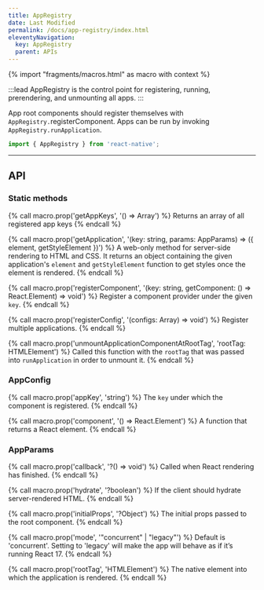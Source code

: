 ```yaml
---
title: AppRegistry
date: Last Modified
permalink: /docs/app-registry/index.html
eleventyNavigation:
  key: AppRegistry
  parent: APIs
---
```


{% import "fragments/macros.html" as macro with context %}

:::lead
AppRegistry is the control point for registering, running, prerendering, and unmounting all apps.
:::

App root components should register themselves with `AppRegistry.`registerComponent. Apps can be run by invoking `AppRegistry.runApplication`.

```js
import { AppRegistry } from 'react-native';
```

---

## API

### Static methods

{% call macro.prop('getAppKeys', '() => Array<string>') %}
Returns an array of all registered app keys
{% endcall %}

{% call macro.prop('getApplication', '(key: string, params: AppParams) => ({ element, getStyleElement })') %}
A web-only method for server-side rendering to HTML and CSS. It returns an object containing the given application's `element` and `getStyleElement` function to get styles once the element is rendered.
{% endcall %}

{% call macro.prop('registerComponent', '(key: string, getComponent: () => React.Element) => void') %}
Register a component provider under the given `key`.
{% endcall %}

{% call macro.prop('registerConfig', '(configs: Array<AppConfig>) => void') %}
Register multiple applications.
{% endcall %}

{% call macro.prop('unmountApplicationComponentAtRootTag', 'rootTag: HTMLElement') %}
Called this function with the `rootTag` that was passed into `runApplication` in order to unmount it.
{% endcall %}

### AppConfig

{% call macro.prop('appKey', 'string') %}
The `key` under which the component is registered.
{% endcall %}

{% call macro.prop('component', '() => React.Element') %}
A function that returns a React element.
{% endcall %}

### AppParams

{% call macro.prop('callback', '?() => void') %}
Called when React rendering has finished.
{% endcall %}

{% call macro.prop('hydrate', '?boolean') %}
If the client should hydrate server-rendered HTML.
{% endcall %}

{% call macro.prop('initialProps', '?Object') %}
The initial props passed to the root component.
{% endcall %}

{% call macro.prop('mode', '"concurrent" | "legacy"') %}
Default is 'concurrent'. Setting to 'legacy' will make the app will behave as if it’s running React 17.
{% endcall %}

{% call macro.prop('rootTag', 'HTMLElement') %}
The native element into which the application is rendered.
{% endcall %}
